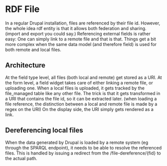 # RDF File

In a regular Drupal installation, files are referenced by their file id. However, the whole idea rdf entity is that it allows both federation and sharing.
(import and export you could say.) Referencing external fields is rather easy:
 One can simply link to a remote file and that is that. Things get a bit more complex when the same data model (and therefore field) is used for both remote and local files.

 ## Architecture
 At the field type level, all files (both local and remote) get stored as a URI.
 At the form level, a field widget takes care of either linking a remote file, or uploading one.
 When a local files is uploaded, it gets tracked by the file_managed table like any other file.
 The trick is that it gets transformed in a URI that contains the file id, so it can be extracted later.
 (when loading a file reference, the distinction between a local and remote file is made by a regex on the URI)
  On the display side, the URI simply gets rendered as a link.
 
 
 ## Dereferencing local files
 When the data generated by Drupal is loaded by a remote system (eg through the SPARQL endpoint), it needs to be able to resolve the referenced files.
  This is handled by issuing a redirect from the /file-dereference/{fid} to the actual path.
